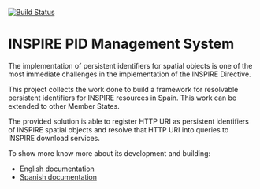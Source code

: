 [![Build Status](https://travis-ci.org/IAAA-Lab/pid-ms.png)](https://travis-ci.org/IAAA-Lab/pid-ms)


# INSPIRE PID Management System

The implementation of persistent identifiers for spatial objects is one of the most immediate challenges in the implementation of the INSPIRE Directive.

This project collects the work done to build a framework for resolvable persistent identifiers for INSPIRE resources in Spain. This work can be extended to other Member States.

The provided solution is able to register HTTP URI as persistent identifiers of INSPIRE spatial objects and resolve that HTTP URI into queries to INSPIRE download services.

To show more know more about its development and building:

* [English documentation][] 
* [Spanish documentation][]


[English documentation]: README_en.md
[Spanish documentation]: README_es.md
